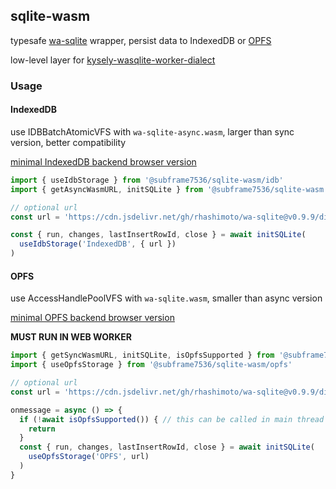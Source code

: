 ## sqlite-wasm

typesafe [wa-sqlite](https://github.com/rhashimoto/wa-sqlite) wrapper, persist data to IndexedDB or [OPFS](https://developer.mozilla.org/en-US/docs/Web/API/File_System_API/Origin_private_file_system)

low-level layer for [kysely-wasqlite-worker-dialect](https://github.com/subframe7536/kysely-sqlite-tools/tree/master/packages/dialect-wasqlite-worker)

### Usage

#### IndexedDB

use IDBBatchAtomicVFS with `wa-sqlite-async.wasm`, larger than sync version, better compatibility

[minimal IndexedDB backend browser version](https://caniuse.com/mdn-api_lockmanager)

```ts
import { useIdbStorage } from '@subframe7536/sqlite-wasm/idb'
import { getAsyncWasmURL, initSQLite } from '@subframe7536/sqlite-wasm'

// optional url
const url = 'https://cdn.jsdelivr.net/gh/rhashimoto/wa-sqlite@v0.9.9/dist/wa-sqlite-async.wasm'

const { run, changes, lastInsertRowId, close } = await initSQLite(
  useIdbStorage('IndexedDB', { url })
)
```

#### OPFS

use AccessHandlePoolVFS with `wa-sqlite.wasm`, smaller than async version

[minimal OPFS backend browser version](https://caniuse.com/mdn-api_filesystemsyncaccesshandle)

**MUST RUN IN WEB WORKER**

```ts
import { getSyncWasmURL, initSQLite, isOpfsSupported } from '@subframe7536/sqlite-wasm'
import { useOpfsStorage } from '@subframe7536/sqlite-wasm/opfs'

// optional url
const url = 'https://cdn.jsdelivr.net/gh/rhashimoto/wa-sqlite@v0.9.9/dist/wa-sqlite.wasm'

onmessage = async () => {
  if (!await isOpfsSupported()) { // this can be called in main thread
    return
  }
  const { run, changes, lastInsertRowId, close } = await initSQLite(
    useOpfsStorage('OPFS', url)
  )
}
```
